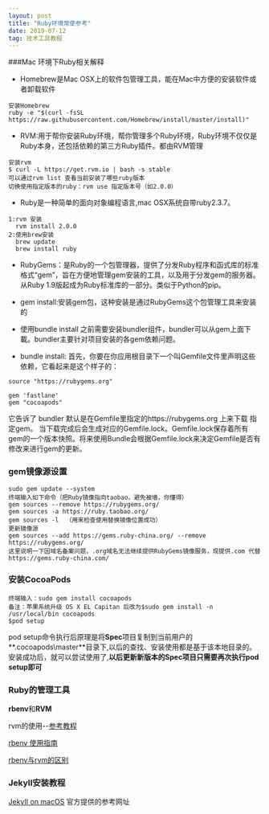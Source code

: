 ```yaml
---
layout: post
title: "Ruby环境常使参考"
date: 2019-07-12   
tag: 技术工具教程
---
```


###Mac 环境下Ruby相关解释

* Homebrew是Mac OSX上的软件包管理工具，能在Mac中方便的安装软件或者卸载软件

```
安装Homebrew
ruby -e "$(curl -fsSL https://raw.githubusercontent.com/Homebrew/install/master/install)"
```

- RVM:用于帮你安装Ruby环境，帮你管理多个Ruby环境，Ruby环境不仅仅是Ruby本身，还包括依赖的第三方Ruby插件。都由RVM管理

```
安装rvm
$ curl -L https://get.rvm.io | bash -s stable
可以通过rvm list 查看当前安装了哪些ruby版本
切换使用指定版本的ruby：rvm use 指定版本号（如2.0.0）
```

- Ruby是一种简单的面向对象编程语言,mac OSX系统自带ruby2.3.7。

```
1:rvm 安装
  rvm install 2.0.0
2:使用brew安装
  brew update
  brew install ruby
```

- RubyGems：是Ruby的一个包管理器，提供了分发Ruby程序和函式库的标准格式“gem”，旨在方便地管理gem安装的工具，以及用于分发gem的服务器。从Ruby 1.9版起成为Ruby标准库的一部分。类似于Python的pip。

- gem install:安装gem包，这种安装是通过RubyGems这个包管理工具来安装的

- 使用bundle install 之前需要安装bundler组件，bundler可以从gem上面下載。bundler主要针对项目安装的各gem依赖问题。

- bundle install: 
  首先，你要在你应用根目录下一个叫Gemfile文件里声明这些依赖，它看起来是这个样子的：

```
source "https://rubygems.org"

gem 'fastlane'
gem "cocoapods"
```

它告诉了 bundler 默认是在Gemfile里指定的https://rubygems.org 上来下载 指定gem。 当下载完成后会生成对应的Gemfile.lock。Gemfile.lock保存着所有gem的一个版本快照。将来使用Bundle会根据Gemfile.lock来决定Gemfile是否有修改来进行gem的更新。

### gem镜像源设置

```
sudo gem update --system
终端输入如下命令（把Ruby镜像指向taobao，避免被墙，你懂得）
gem sources --remove https://rubygems.org/ 
gem sources -a https://ruby.taobao.org/ 
gem sources -l  （用来检查使用替换镜像位置成功）
更新镜像源
gem sources --add https://gems.ruby-china.org/ --remove https://rubygems.org/
这里说明一下因域名备案问题，.org域名无法继续提供RubyGems镜像服务，现提供.com 代替
https://gems.ruby-china.com/
```

### 安装CocoaPods

```
终端输入：sudo gem install cocoapods 
备注：苹果系统升级 OS X EL Capitan 后改为$sudo gem install -n /usr/local/bin cocoapods
$pod setup
```

pod setup命令执行后原理是将**Spec**项目复制到当前用户的**.cocoapods\master**目录下,以后的查找、安装使用都是基于该本地目录的。安装成功后，就可以尝试使用了,**以后更新新版本的Spec项目只需要再次执行pod setup即可**

### Ruby的管理工具

**rbenv**和**RVM**

rvm的使用--[参考教程](https://www.jianshu.com/p/a703135682a3)

[rbenv 使用指南](https://ruby-china.org/wiki/rbenv-guide)

[rbenv与rvm的区别](https://www.jianshu.com/p/85c5f49d737b)

### JekyII安装教程

[JekyII on macOS](https://jekyllrb.com/docs/installation/macos/)  官方提供的参考网址